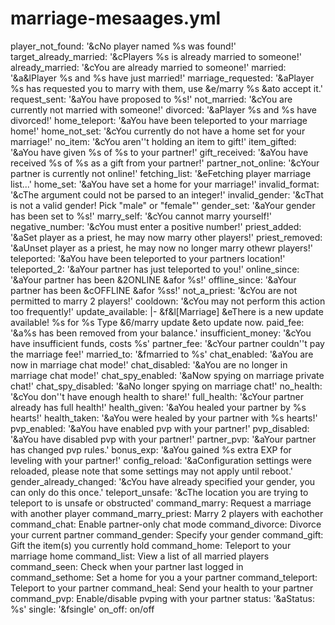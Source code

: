 # marriage-mesaages.yml
player_not_found: '&cNo player named %s was found!'
target_already_married: '&cPlayers %s is already married to someone!'
already_married: '&cYou are already married to someone!'
married: '&a&lPlayer %s and %s have just married!'
marriage_requested: '&aPlayer %s has requested you to marry with them, use &e/marry
  %s &ato accept it.'
request_sent: '&aYou have proposed to %s!'
not_married: '&cYou are currently not married with someone!'
divorced: '&aPlayer %s and %s have divorced!'
home_teleport: '&aYou have been teleported to your marriage home!'
home_not_set: '&cYou currently do not have a home set for your marriage!'
no_item: '&cYou aren''t holding an item to gift!'
item_gifted: '&aYou have given %s of %s to your partner!'
gift_received: '&aYou have received %s of %s as a gift from your partner!'
partner_not_online: '&cYour partner is currently not online!'
fetching_list: '&eFetching player marriage list...'
home_set: '&aYou have set a home for your marriage!'
invalid_format: '&cThe argument could not be parsed to an integer!'
invalid_gender: '&cThat is not a valid gender! Pick "male" or "female"'
gender_set: '&aYour gender has been set to %s!'
marry_self: '&cYou cannot marry yourself!'
negative_number: '&cYou must enter a positive number!'
priest_added: '&aSet player as a priest, he may now marry other players!'
priest_removed: '&aUnset player as a priest, he may now no longer marry othewr players!'
teleported: '&aYou have been teleported to your partners location!'
teleported_2: '&aYour partner has just teleported to you!'
online_since: '&aYour partner has been &2ONLINE &afor %s!'
offline_since: '&aYour partner has been &cOFFLINE &afor %ss!'
not_a_priest: '&cYou are not permitted to marry 2 players!'
cooldown: '&cYou may not perform this action too frequently!'
update_available: |-
  &f&l[Marriage] &eThere is a new update available! %s for %s
  Type &6/marry update &eto update now.
paid_fee: '&a%s has been removed from your balance.'
insufficient_money: '&cYou have insufficient funds, costs %s'
partner_fee: '&cYour partner couldn''t pay the marriage fee!'
married_to: '&fmarried to %s'
chat_enabled: '&aYou are now in marriage chat mode!'
chat_disabled: '&aYou are no longer in marriage chat mode!'
chat_spy_enabled: '&aNow spying on marriage private chat!'
chat_spy_disabled: '&aNo longer spying on marriage chat!'
no_health: '&cYou don''t have enough health to share!'
full_health: '&cYour partner already has full health!'
health_given: '&aYou healed your partner by %s hearts!'
health_taken: '&aYou were healed by your partner with %s hearts!'
pvp_enabled: '&aYou have enabled pvp with your partner!'
pvp_disabled: '&aYou have disabled pvp with your partner!'
partner_pvp: '&aYour partner has changed pvp rules.'
bonus_exp: '&aYou gained %s extra EXP for leveling with your partner!'
config_reload: '&aConfiguration settings were reloaded, please note that some settings
  may not apply until reboot.'
gender_already_changed: '&cYou have already specified your gender, you can only do
  this once.'
teleport_unsafe: '&cThe location you are trying to teleport to is unsafe or obstructed'
command_marry: Request a marriage with another player
command_marry_priest: Marry 2 players with eachother
command_chat: Enable partner-only chat mode
command_divorce: Divorce your current partner
command_gender: Specify your gender
command_gift: Gift the item(s) you currently hold
command_home: Teleport to your marriage home
command_list: View a list of all married players
command_seen: Check when your partner last logged in
command_sethome: Set a home for you a your partner
command_teleport: Teleport to your partner
command_heal: Send your health to your partner
command_pvp: Enable/disable pvping with your partner
status: '&aStatus: %s'
single: '&fsingle'
on_off: on/off
